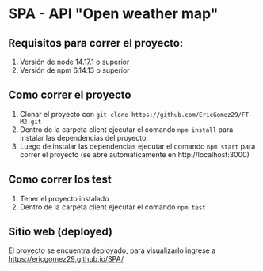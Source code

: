 # SPA - API "Open weather map"

## Requisitos para correr el proyecto:
1. Versión de node 14.17.1 o superior
2. Versión de npm 6.14.13 o superior

## Como correr el proyecto
1. Clonar el proyecto con ```git clone https://github.com/EricGomez29/FT-M2.git```
2. Dentro de la carpeta client ejecutar el comando ```npm install``` para instalar las dependencias del proyecto.
3. Luego de instalar las dependencias ejecutar el comando ```npm start``` para correr el proyecto (se abre automaticamente en http://localhost:3000)

## Como correr los test
1. Tener el proyecto instalado
2. Dentro de la carpeta client ejecutar el comando ```npm test```

## Sitio web (deployed)
El proyecto se encuentra deployado, para visualizarlo ingrese a https://ericgomez29.github.io/SPA/
